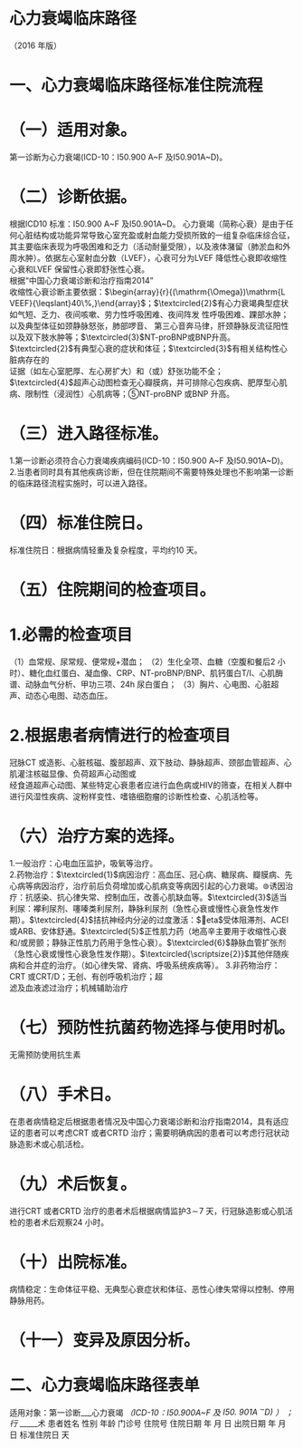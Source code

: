 # 心力衰竭临床路径  
（2016 年版）  
# 一、心力衰竭临床路径标准住院流程  
# （一）适用对象。  
第一诊断为心力衰竭(ICD-10：I50.900 A\~F 及I50.901A\~D)。  
# （二）诊断依据。  
根据ICD10 标准：I50.900 A\~F 及I50.901A\~D。 心力衰竭（简称心衰）是由于任何心脏结构或功能异常导致心室充盈或射血能力受损所致的一组复杂临床综合征，其主要临床表现为呼吸困难和乏力（活动耐量受限），以及液体潴留（肺淤血和外周水肿）。依据左心室射血分数（LVEF），心衰可分为LVEF 降低性心衰即收缩性心衰和LVEF 保留性心衰即舒张性心衰。  
根据“中国心力衰竭诊断和治疗指南2014”  
收缩性心衰诊断主要依据：$\begin{array}{r}{(\mathrm{\Omega})\mathrm{L VEEF}{\leqslant}40\%,}\end{array}$；$\textcircled{2}$有心力衰竭典型症状如气短、乏力、夜间咳嗽、劳力性呼吸困难、夜间阵发 性呼吸困难、踝部水肿；以及典型体征如颈静脉怒张，肺部啰音、 第三心音奔马律，肝颈静脉反流征阳性以及双下肢水肿等；$\textcircled{3}$NT-proBNP或BNP升高。  
$\textcircled{2}$有典型心衰的症状和体征；$\textcircled{3}$有相关结构性心脏病存在的  
证据（如左心室肥厚、左心房扩大）和（或）舒张功能不全；$\textcircled{4}$超声心动图检查无心瓣膜病，并可排除心包疾病、肥厚型心肌病、限制性（浸润性）心肌病等；⑤NT-proBNP 或BNP 升高。  
# （三）进入路径标准。  
1.第一诊断必须符合心力衰竭疾病编码(ICD-10：I50.900
 A\~F 及I50.901A\~D)。 
2.当患者同时具有其他疾病诊断，但在住院期间不需要特殊处理也不影响第一诊断的临床路径流程实施时，可以进入路径。  
# （四）标准住院日。  
标准住院日：根据病情轻重及复杂程度，平均约10 天。  
# （五）住院期间的检查项目。  
# 1.必需的检查项目  
（1）血常规、尿常规、便常规$+$潜血； 
（2）生化全项、血糖（空腹和餐后2 小时）、糖化血红蛋白、凝血像、CRP、NT-proBNP/BNP、肌钙蛋白T/I、心肌酶谱、动脉血气分析、甲功三项、24h 尿白蛋白； （3）胸片、心电图、心脏超声、动态心电图、动态血压。  
# 2.根据患者病情进行的检查项目  
冠脉CT 或造影、心脏核磁、腹部超声、双下肢动、静脉超声、颈部血管超声、心肌灌注核磁显像、负荷超声心动图或  
经食道超声心动图、某些特定心衰患者应进行血色病或HIV的筛查，在相关人群中进行风湿性疾病、淀粉样变性、嗜铬细胞瘤的诊断性检查、心肌活检等。  
# （六）治疗方案的选择。  
1.一般治疗：心电血压监护，吸氧等治疗。  
2.药物治疗：$\textcircled{1}$病因治疗：高血压、冠心病、糖尿病、瓣膜病、先心病等病因治疗，治疗前后负荷增加或心肌病变等病因引起的心力衰竭。$\circledcirc$诱因治疗：抗感染、抗心律失常、控制血压，改善心肌缺血等。$\textcircled{3}$适当利尿：襻利尿剂、噻嗪类利尿剂，静脉利尿剂（急性心衰或慢性心衰急性发作期）。$\textcircled{4}$拮抗神经内分泌的过度激活：$eta$受体阻滞剂、ACEI 或ARB、安体舒通。$\textcircled{5}$正性肌力药（地高辛主要用于收缩性心衰和/或房颤；静脉正性肌力药用于急性心衰）。$\textcircled{6}$静脉血管扩张剂（急性心衰或慢性心衰急性发作期）。$\textcircled{\scriptsize{2}}$其他伴随疾病和合并症的治疗。（如心律失常、肾病、呼吸系统疾病等）。 3.非药物治疗：CRT 或CRT/D；无创、有创呼吸机治疗；超  
滤及血液滤过治疗；机械辅助治疗  
# （七）预防性抗菌药物选择与使用时机。  
无需预防使用抗生素  
# （八）手术日。  
在患者病情稳定后根据患者情况及中国心力衰竭诊断和治疗指南2014，具有适应证的患者可以考虑CRT 或者CRTD 治疗；需要明确病因的患者可以考虑行冠状动脉造影术或心肌活检。  
# （九）术后恢复。  
进行CRT 或者CRTD 治疗的患者术后根据病情监护$3\!\sim\!7$ 天，行冠脉造影或心肌活检的患者术后观察24 小时。  
# （十）出院标准。  
病情稳定：生命体征平稳、无典型心衰症状和体征、恶性心律失常得以控制、停用静脉用药。  
# （十一）变异及原因分析。  
# 二、心力衰竭临床路径表单  
适用对象：第一诊断___心力衰竭 _（ICD-10：I50.900A\~F 及 $\mathrm{I}50.\ 901\mathrm{A\,^{\sim}D}\mathrm{)}$ ） ；行_ _____术  患者姓名             性别    年龄        门诊号         住院号           住院日期       年  月  日   出院日期      年  月   日  标准住院日      天  
